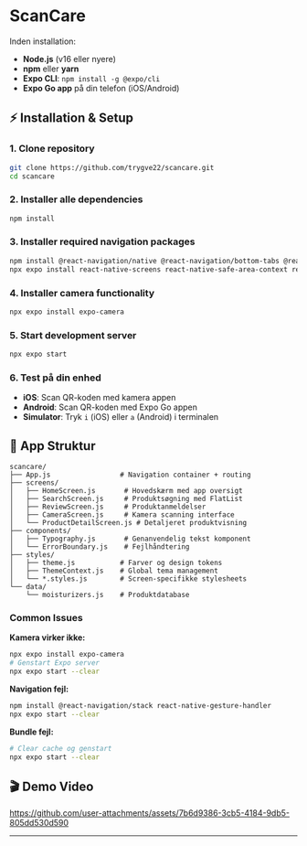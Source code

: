 # ScanCare 



Inden installation:

- **Node.js** (v16 eller nyere)
- **npm** eller **yarn**
- **Expo CLI**: `npm install -g @expo/cli`
- **Expo Go app** på din telefon (iOS/Android)

## ⚡ Installation & Setup

### 1. Clone repository
```bash
git clone https://github.com/trygve22/scancare.git
cd scancare
```

### 2. Installer alle dependencies
```bash
npm install
```

### 3. Installer required navigation packages
```bash
npm install @react-navigation/native @react-navigation/bottom-tabs @react-navigation/stack
npx expo install react-native-screens react-native-safe-area-context react-native-gesture-handler
```

### 4. Installer camera functionality
```bash
npx expo install expo-camera
```

### 5. Start development server
```bash
npx expo start
```

### 6. Test på din enhed
- **iOS**: Scan QR-koden med kamera appen
- **Android**: Scan QR-koden med Expo Go appen
- **Simulator**: Tryk `i` (iOS) eller `a` (Android) i terminalen

## 📱 App Struktur

```
scancare/
├── App.js                 # Navigation container + routing
├── screens/
│   ├── HomeScreen.js       # Hovedskærm med app oversigt
│   ├── SearchScreen.js     # Produktsøgning med FlatList
│   ├── ReviewScreen.js     # Produktanmeldelser
│   ├── CameraScreen.js     # Kamera scanning interface
│   └── ProductDetailScreen.js # Detaljeret produktvisning
├── components/
│   ├── Typography.js       # Genanvendelig tekst komponent
│   └── ErrorBoundary.js    # Fejlhåndtering
├── styles/
│   ├── theme.js           # Farver og design tokens
│   ├── ThemeContext.js    # Global tema management
│   └── *.styles.js        # Screen-specifikke stylesheets
└── data/
    └── moisturizers.js    # Produktdatabase
```


### Common Issues

**Kamera virker ikke:**
```bash
npx expo install expo-camera
# Genstart Expo server
npx expo start --clear
```

**Navigation fejl:**
```bash
npm install @react-navigation/stack react-native-gesture-handler
npx expo start --clear
```

**Bundle fejl:**
```bash
# Clear cache og genstart
npx expo start --clear
```



## 🎬 Demo Video




https://github.com/user-attachments/assets/7b6d9386-3cb5-4184-9db5-805dd530d590


---




